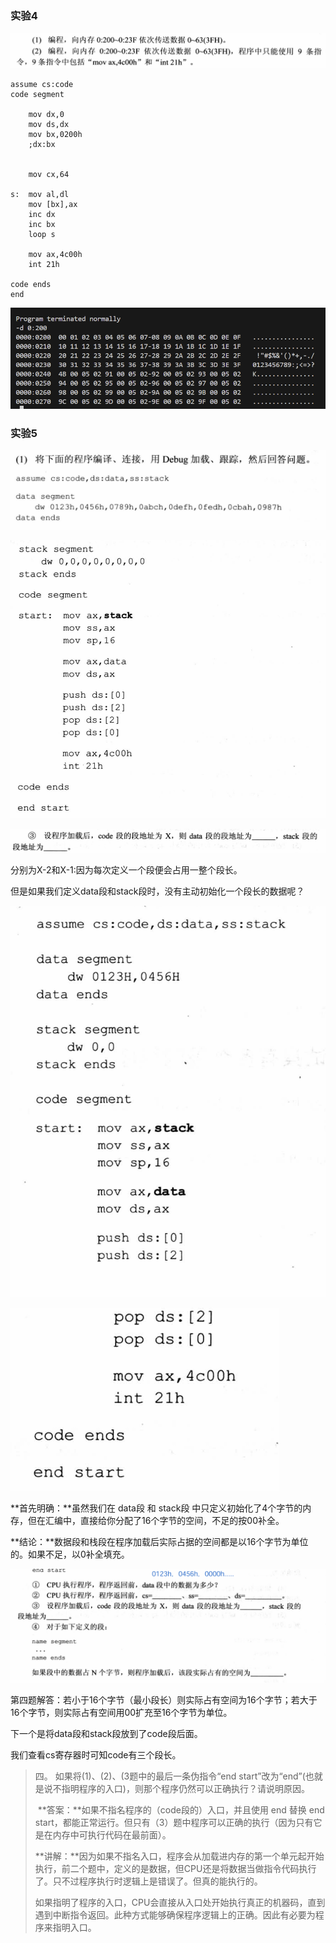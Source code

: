 ### 实验4

![image-20240821101848811](汇编语言实验.assets/image-20240821101848811.png)

```
assume cs:code
code segment
	
	mov dx,0
	mov ds,dx
	mov bx,0200h
	;dx:bx

	
	mov cx,64
	
s:  mov al,dl
	mov [bx],ax
	inc dx
    inc bx
	loop s
	
	mov ax,4c00h
	int 21h
	
code ends
end
```

![image-20240821101831561](汇编语言实验.assets/image-20240821101831561.png)



### 实验5

![image-20240830154315397](汇编语言实验.assets/image-20240830154315397.png)

![image-20240830154341611](汇编语言实验.assets/image-20240830154341611.png)

![image-20240830160628457](汇编语言实验.assets/image-20240830160628457.png)

分别为X-2和X-1:因为每次定义一个段便会占用一整个段长。



但是如果我们定义data段和stack段时，没有主动初始化一个段长的数据呢？

![image-20240830161155608](汇编语言实验.assets/image-20240830161155608.png)

![image-20240830161206482](汇编语言实验.assets/image-20240830161206482.png)

**首先明确：**虽然我们在 data段 和 stack段 中只定义初始化了4个字节的内存，但在汇编中，直接给你分配了16个字节的空间，不足的按00补全。

**结论：**数据段和栈段在程序加载后实际占据的空间都是以16个字节为单位的。如果不足，以0补全填充。

![image-20240830161300259](汇编语言实验.assets/image-20240830161300259.png)

第四题解答：若小于16个字节（最小段长）则实际占有空间为16个字节；若大于16个字节，则实际占有空间用00扩充至16个字节为单位。



下一个是将data段和stack段放到了code段后面。

我们查看cs寄存器时可知code有三个段长。

> 四。 如果将(1)、(2)、(3题中的最后一条伪指令“end start”改为“end”(也就是说不指明程序的入口)，则那个程序仍然可以正确执行？请说明原因。
>
>  
>
> ​    **答案：**如果不指名程序的（code段的）入口，并且使用 end 替换 end start，都能正常运行。但只有（3）题中程序可以正确的执行（因为只有它是在内存中可执行代码在最前面）。
>
> ​    **讲解：**因为如果不指名入口，程序会从加载进内存的第一个单元起开始执行，前二个题中，定义的是数据，但CPU还是将数据当做指令代码执行了。只不过程序执行时逻辑上是错误了。但真的能执行的。
>
> ​    如果指明了程序的入口，CPU会直接从入口处开始执行真正的机器码，直到遇到中断指令返回。此种方式能够确保程序逻辑上的正确。因此有必要为程序来指明入口。

